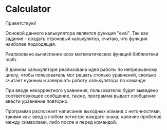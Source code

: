 # Calculator
Приветствую!

Основой данного калькулятора является функция "eval". Так как задание - создать строковый калькулятор, считаю, что функция наиболее подходящая.

Реализовано вычисление всех математических функций библиотеки math.

В данном калькуляторе реализована идея работы по непрерывному циклу, чтобы пользователь мог решать столько уравнений, сколько считает нужным и завершать работу калькулятора по команде.

При вводе некорректного уравнения, пользователю будет выведено соответсвующее сообщение, также, программа выдаст сообщение ввести уравнение повторно.

Программа распознает написание выходных команд с неточностями, такими как: ввод в любом регистре каждого знака; наличие пробелов между символами, либо после и перед командой.
